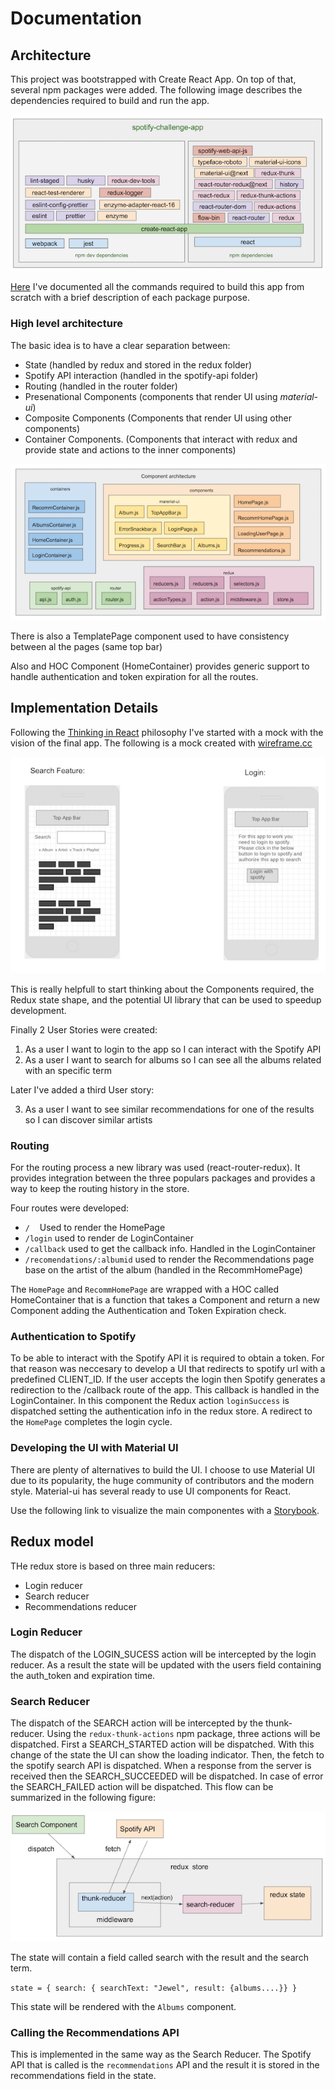 # Documentation

## Architecture

This project was bootstrapped with Create React App. On top of that, several npm packages were added. The following image describes the dependencies required to build and run the app.

![npm dependencies](npmdep.png)

[Here](NPM_DEPENDENCIES.md) I've documented all the commands required to build this app from scratch with a brief description of each package purpose.

### High level architecture

The basic idea is to have a clear separation between:

- State (handled by redux and stored in the redux folder)
- Spotify API interaction (handled in the spotify-api folder)
- Routing (handled in the router folder)
- Presenational Components (components that render UI using *material-ui*)
- Composite Components (Components that render UI using other components)
- Container Components. (Components that interact with redux and provide state and actions to the inner components)

![Component Architecture](comparch.png)

There is also a TemplatePage component used to have consistency between
al the pages (same top bar)

Also and HOC Component (HomeContainer) provides generic support to handle authentication and token expiration for all the routes.

## Implementation Details

Following the [Thinking in React](https://reactjs.org/docs/thinking-in-react.html)  philosophy I've started with a mock with the vision of the final app. The following is a mock created with [wireframe.cc](https://wireframe.cc/pro/pp/c5cfe313a125568)

![Mock](mockup.png)

This is really helpfull to start thinking about the Components required, the Redux state shape, and the potential UI library that can be used to speedup development.

Finally 2 User Stories were created:

1. As a user I want to login to the app so I can interact with the Spotify API
2. As a user I want to search for albums so I can see all the albums related with an specific term

Later I've added a third User story:

3. As a user I want to see similar recommendations for one of the results so I can discover similar artists

### Routing

For the routing process a new library was used (react-router-redux). It provides integration between the three populars packages and provides a way to keep the routing history in the store.

 Four routes were developed:

- `/`&nbsp;&nbsp;&nbsp;    Used to render the HomePage
- `/login`   used to render de LoginContainer
- `/callback`   used to get the callback info. Handled in the LoginContainer
- `/recomendations/:albumid` used to render the Recommendations page base on the artist of the album (handled in the RecommHomePage)

The `HomePage` and `RecommHomePage` are wrapped with a HOC called HomeContainer that is a function that takes a Component and return a new Component adding the Authentication and Token Expiration check.

### Authentication to Spotify

To be able to interact with the Spotify API it is required to obtain a token. For that reason was neccesary to develop a UI that redirects to spotify url with a predefined CLIENT_ID.  If the user accepts the login then Spotify generates a redirection to the /callback route of the app.  This callback is handled in the LoginContainer. In this component the Redux action `loginSuccess` is dispatched setting the authentication info in the redux store.  A redirect to the `HomePage` completes the login cycle.

### Developing the UI with Material UI

There are plenty of alternatives to build the UI. I choose to use Material UI due to its popularity, the huge community of contributors and the modern style.
Material-ui has several  ready to use UI components for React.

Use the following link to visualize the main componentes with a [Storybook](https://papesce.github.io/storybook/).

## Redux model

THe redux store is based on three main reducers:

- Login reducer
- Search reducer
- Recommendations reducer

### Login Reducer

The dispatch of the LOGIN_SUCESS action will be intercepted by the login reducer. As a result the state will be updated with the users field containing the auth_token and expiration time.

### Search Reducer

The dispatch of the SEARCH  action will be intercepted by the thunk-reducer. Using the `redux-thunk-actions` npm package, three actions will be dispatched.  First a SEARCH_STARTED action will be dispatched. With this change of the state the UI can show the loading indicator. Then, the fetch to the spotify search API is dispatched. When a response from the server is received then the SEARCH_SUCCEEDED will be dispatched. In case of error the SEARCH_FAILED action will be dispatched.  This flow can be summarized in the following figure:

![search api](searchapi.png)

The state will contain a field called search with the result and the search term.

```state = { search: { searchText: "Jewel", result: {albums....}} }```

This state will be rendered with the `Albums` component.

### Calling the Recommendations API

This is implemented in the same way as the Search Reducer.  The Spotify API that is called is the `recommendations` API and the result it is stored in the recommendations field in the state.
